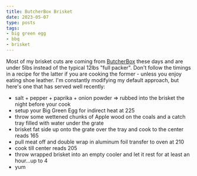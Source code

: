 ```yaml
---
title: ButcherBox Brisket
date: 2023-05-07
type: posts
tags:
- big green egg
- bbq
- brisket
---
```

Most of my brisket cuts are coming from [ButcherBox](http://rwrd.io/2gt3oo5?c) these days and are under 5lbs instead of the typical 12lbs "full packer". Don't follow the timings in a recipe for the latter if you are cooking the former - unless you enjoy eating shoe leather.  I'm constantly modifying my default approach, but here's one that has served well recently:

- salt + pepper + paprika + onion powder => rubbed into the brisket the night before your cook
- setup your Big Green Egg for indirect heat at 225
- throw some wettened chunks of Apple wood on the coals and a catch tray filled with water under the grate
- brisket fat side up onto the grate over the tray and cook to the center reads 165
- pull meat off and double wrap in aluminum foil transfer to oven at 210
- cook till center reads 205
- throw wrapped brisket into an empty cooler and let it rest for at least an hour...up to 4
- yum

